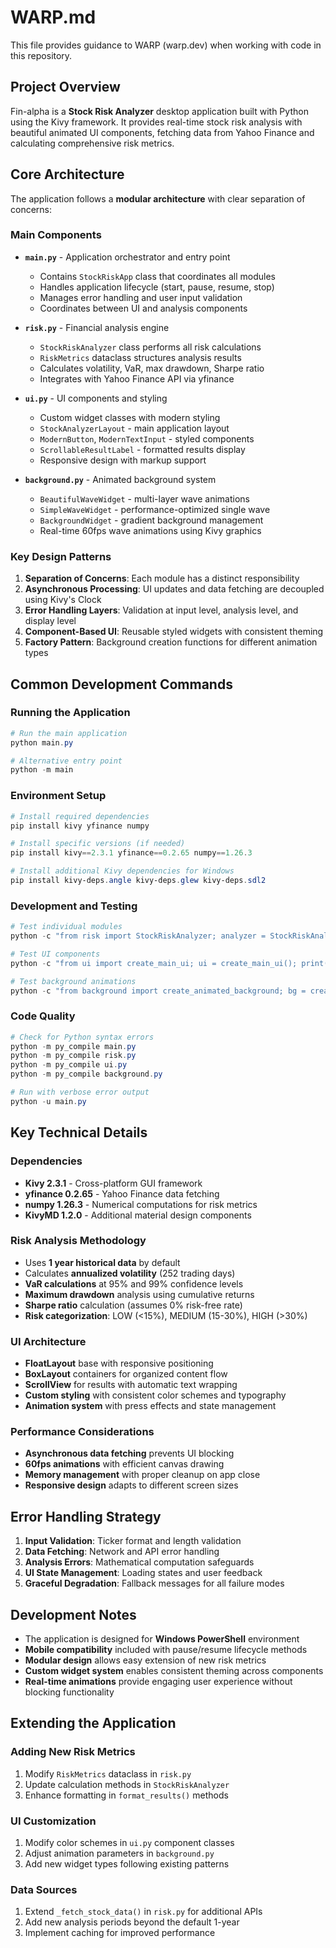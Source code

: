 # WARP.md

This file provides guidance to WARP (warp.dev) when working with code in this repository.

## Project Overview

Fin-alpha is a **Stock Risk Analyzer** desktop application built with Python using the Kivy framework. It provides real-time stock risk analysis with beautiful animated UI components, fetching data from Yahoo Finance and calculating comprehensive risk metrics.

## Core Architecture

The application follows a **modular architecture** with clear separation of concerns:

### Main Components

- **`main.py`** - Application orchestrator and entry point
  - Contains `StockRiskApp` class that coordinates all modules
  - Handles application lifecycle (start, pause, resume, stop)
  - Manages error handling and user input validation
  - Coordinates between UI and analysis components

- **`risk.py`** - Financial analysis engine
  - `StockRiskAnalyzer` class performs all risk calculations
  - `RiskMetrics` dataclass structures analysis results
  - Calculates volatility, VaR, max drawdown, Sharpe ratio
  - Integrates with Yahoo Finance API via yfinance

- **`ui.py`** - UI components and styling
  - Custom widget classes with modern styling
  - `StockAnalyzerLayout` - main application layout
  - `ModernButton`, `ModernTextInput` - styled components
  - `ScrollableResultLabel` - formatted results display
  - Responsive design with markup support

- **`background.py`** - Animated background system
  - `BeautifulWaveWidget` - multi-layer wave animations
  - `SimpleWaveWidget` - performance-optimized single wave
  - `BackgroundWidget` - gradient background management
  - Real-time 60fps wave animations using Kivy graphics

### Key Design Patterns

1. **Separation of Concerns**: Each module has a distinct responsibility
2. **Asynchronous Processing**: UI updates and data fetching are decoupled using Kivy's Clock
3. **Error Handling Layers**: Validation at input level, analysis level, and display level
4. **Component-Based UI**: Reusable styled widgets with consistent theming
5. **Factory Pattern**: Background creation functions for different animation types

## Common Development Commands

### Running the Application
```powershell
# Run the main application
python main.py

# Alternative entry point
python -m main
```

### Environment Setup
```powershell
# Install required dependencies
pip install kivy yfinance numpy

# Install specific versions (if needed)
pip install kivy==2.3.1 yfinance==0.2.65 numpy==1.26.3

# Install additional Kivy dependencies for Windows
pip install kivy-deps.angle kivy-deps.glew kivy-deps.sdl2
```

### Development and Testing
```powershell
# Test individual modules
python -c "from risk import StockRiskAnalyzer; analyzer = StockRiskAnalyzer(); print(analyzer.analyze_stock('AAPL'))"

# Test UI components
python -c "from ui import create_main_ui; ui = create_main_ui(); print('UI created successfully')"

# Test background animations
python -c "from background import create_animated_background; bg = create_animated_background(); print('Background created successfully')"
```

### Code Quality
```powershell
# Check for Python syntax errors
python -m py_compile main.py
python -m py_compile risk.py
python -m py_compile ui.py
python -m py_compile background.py

# Run with verbose error output
python -u main.py
```

## Key Technical Details

### Dependencies
- **Kivy 2.3.1** - Cross-platform GUI framework
- **yfinance 0.2.65** - Yahoo Finance data fetching
- **numpy 1.26.3** - Numerical computations for risk metrics
- **KivyMD 1.2.0** - Additional material design components

### Risk Analysis Methodology
- Uses **1 year historical data** by default
- Calculates **annualized volatility** (252 trading days)
- **VaR calculations** at 95% and 99% confidence levels
- **Maximum drawdown** analysis using cumulative returns
- **Sharpe ratio** calculation (assumes 0% risk-free rate)
- **Risk categorization**: LOW (<15%), MEDIUM (15-30%), HIGH (>30%)

### UI Architecture
- **FloatLayout** base with responsive positioning
- **BoxLayout** containers for organized content flow
- **ScrollView** for results with automatic text wrapping
- **Custom styling** with consistent color schemes and typography
- **Animation system** with press effects and state management

### Performance Considerations
- **Asynchronous data fetching** prevents UI blocking
- **60fps animations** with efficient canvas drawing
- **Memory management** with proper cleanup on app close
- **Responsive design** adapts to different screen sizes

## Error Handling Strategy

1. **Input Validation**: Ticker format and length validation
2. **Data Fetching**: Network and API error handling
3. **Analysis Errors**: Mathematical computation safeguards
4. **UI State Management**: Loading states and user feedback
5. **Graceful Degradation**: Fallback messages for all failure modes

## Development Notes

- The application is designed for **Windows PowerShell** environment
- **Mobile compatibility** included with pause/resume lifecycle methods
- **Modular design** allows easy extension of new risk metrics
- **Custom widget system** enables consistent theming across components
- **Real-time animations** provide engaging user experience without blocking functionality

## Extending the Application

### Adding New Risk Metrics
1. Modify `RiskMetrics` dataclass in `risk.py`
2. Update calculation methods in `StockRiskAnalyzer`
3. Enhance formatting in `format_results()` methods

### UI Customization
1. Modify color schemes in `ui.py` component classes
2. Adjust animation parameters in `background.py`
3. Add new widget types following existing patterns

### Data Sources
1. Extend `_fetch_stock_data()` in `risk.py` for additional APIs
2. Add new analysis periods beyond the default 1-year
3. Implement caching for improved performance

